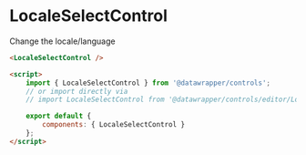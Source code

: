 # LocaleSelectControl

Change the locale/language

```html
<LocaleSelectControl />

<script>
    import { LocaleSelectControl } from '@datawrapper/controls';
    // or import directly via
    // import LocaleSelectControl from '@datawrapper/controls/editor/LocaleSelectControl.html';

    export default {
        components: { LocaleSelectControl }
    };
</script>
```
